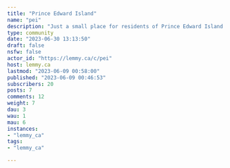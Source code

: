 ```yaml
---
title: "Prince Edward Island" 
name: "pei"
description: "Just a small place for residents of Prince Edward Island to talk about the news and issues facing our province, share photos, suggest places to eat and anything else PEI related you'd like to post"
type: community
date: "2023-06-30 13:13:50"
draft: false
nsfw: false
actor_id: "https://lemmy.ca/c/pei"
host: lemmy.ca
lastmod: "2023-06-09 00:58:00"
published: "2023-06-09 00:46:53"
subscribers: 20
posts: 7
comments: 12
weight: 7
dau: 3
wau: 1
mau: 6
instances:
- "lemmy_ca"
tags: 
- "lemmy_ca"

---
```

